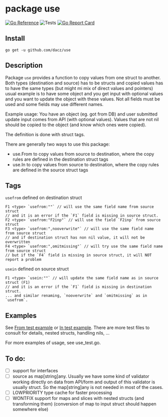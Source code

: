 # package use

[![Go Reference](https://pkg.go.dev/badge/github.com/dacz/use.svg)](https://pkg.go.dev/github.com/dacz/use) ![Tests](https://github.com/dacz/use/actions/workflows/ci.yml/badge.svg) [![Go Report Card](https://goreportcard.com/badge/github.com/dacz/use)](https://goreportcard.com/report/github.com/dacz/use)

## Install

`go get -u github.com/dacz/use`

## Description

Package `use` provides a function to copy values from one struct to another.
Both types (destination and source) has to be structs and copied values
has to have the same types (but might mi mix of direct values and pointers)
usual example is to have some object and you get input with optional values
and you want to update the object with these values. Not all fields must be used
and some fields may use different names.

Example usage: You have an object (eg. got from DB) and user submitted update input comes from API (with optional values). Values that are not nil should be copied to the object (and know which ones were copied).

The definition is done with struct tags.

There are generally two ways to use this package:
  - use.From to copy values from source to destination,
    where the copy rules are defined in the destination struct tags
  - use.In to copy values from source to destination,
    where the copy rules are defined in the source struct tags

## Tags

`usefrom` defined on destination struct

    F1 <type> `usefrom:""` // will use the same field name from source struct
    // and it is an error if the `F1` field is missing in source struct.
    F2 <type> `usefrom:"F2inp"` // will use the field `F2inp` from source struct
    F3 <type> `usefrom:",nooverwrite"` // will use the same field name from source struct
    // and if destination struct has non nil value, it will not be overwritten
    F4 <type> `usefrom:",omitmissing"` // will try use the same field name from source struct
    // but if the `F4` field is missing in source struct, it will NOT report a problem

`usein` defined on source struct

    F1 <type> `usein:""` // will update the same field name as in source struct (F1)
    // and it is an error if the `F1` field is missing in destination struct.
    ... and similar renaming, `nooverwrite` and `omitmissing` as in `usefrom`.

## Examples

See [From test example](from_example_test.go) or [In test example](in_example_test.go). There are more test files to consult for details, nested structs, handling nils, ...

For more examples of usage, see use_test.go.

## To do:
  - [ ] support for interfaces
  - [ ] source as map[string]any. Usually we have some kind of validator working directly on data from API/form and output of this validator is usually struct. So the map[string]any is not needed in most of the cases.
  - [ ] LOWPRIORITY type cache for faster processing
  - [ ] WONTFIX support for maps and slices with nested structs (and transforming them)
    (conversion of map to input struct should happen somewhere else)
